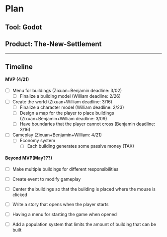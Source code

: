 # Plan

## Tool: Godot
## Product: The-New-Settlement

---

## Timeline

#### MVP (4/21)

- [ ] Menu for buildings (Zixuan+Benjamin deadline: 3/02)
  - [ ] Finalize a building model (William deadline: 2/26)
- [ ] Create the world (Zixuan+William deadline: 3/16)
  - [ ] Finalize a character model (William deadline: 2/23)
  - [ ] Design a map for the player to place buildings (Zixuan+Benjamin+William deadline: 3/09)
  - [ ] Have boundaries that the player cannot cross (Benjamin deadline: 3/16)
- [ ] Gameplay (Zixuan+Benjamin+William: 4/21)
  - [ ] Economy system
	- [ ] Each building generates some passive money (TAX)

#### Beyond MVP(May???)

- [ ] Make multiple buildings for different responsibilities
- [ ] Create event to modify gameplay
- [ ] Center the buildings so that the building is placed where the mouse is clicked
- [ ] Write a story that opens when the player starts
- [ ] Having a menu for starting the game when opened
- [ ] Add a population system that limits the amount of building that can be built


<!-- EXAMPLE

## Tool: APIs
## Product: Green Glass Door riddle app

## Timeline

### MVP(Due 4/21)

- [ ] Front-end
  - [x] Webpage to collect input from user (deadline: 4/15)
  - [ ] Webpage to display "yes, but a ___ can't" or "no, but a ___ can" (deadline: 5/1)
- [x] Back-end
  - [x] Use regex to test whether or not the word can go through the GGD (deadline: 3/1)
  - [x] Use the Twinword API to find related words (deadline: 3/15)
	- [ ] Iterate through the words until an opposite example can be found (deadline: 4/1)

#### Beyond MVP(May???)

- [ ] Use another API to make sure the opposite example is a noun
- [ ] Automate notification of API limit to make sure I don’t exceed free quota
- [ ] A multiple choice quizzer that will test the user’s knowledge of the solution

-->





<!-- DO NOT USE THIS YET

| Name | Glows | Grows |
| -------- | ------- | ------- |
|   |   |
|   |   |
|   |   |
|   |   |
|   |   |
|   |   |

-->

